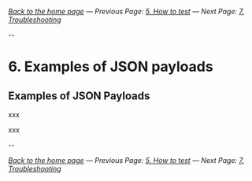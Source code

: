_[Back to the home page](../README.md)
— Previous Page: [5. How to test](./Test.md)
— Next Page: [7. Troubleshooting](./Troubleshooting.md)_

--

# 6. Examples of JSON payloads

## Examples of JSON Payloads

xxx

xxx

--

_[Back to the home page](../README.md)
— Previous Page: [5. How to test](./Test.md)
— Next Page: [7. Troubleshooting](./Troubleshooting.md)_
